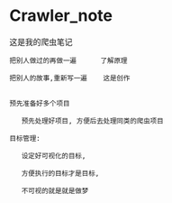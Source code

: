 # Crawler_note
这是我的爬虫笔记



```
把别人做过的再做一遍   	了解原理

把别人的故事,重新写一遍 	这是创作
```



```

预先准备好多个项目

​	预先处理好项目, 方便后去处理同类的爬虫项目
```



```
目标管理:

​	设定好可视化的目标, 

​	方便执行的目标才是目标, 

​	不可视的就是就是做梦
```



